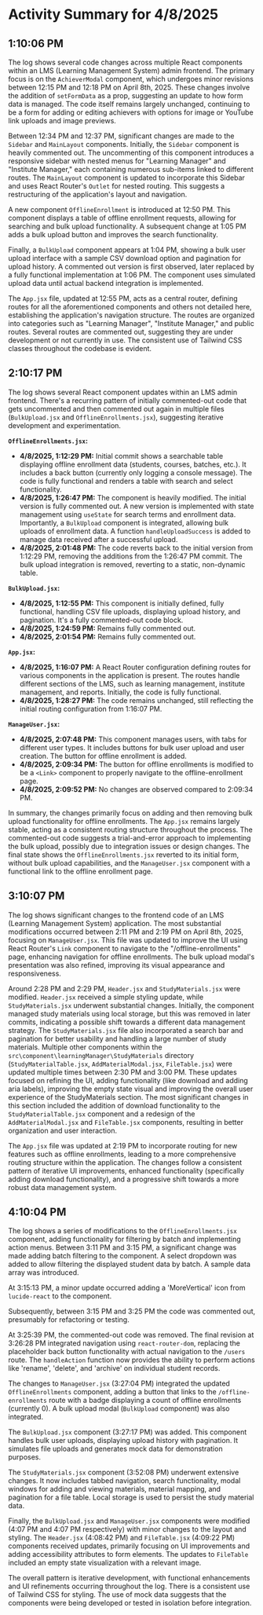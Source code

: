 # Activity Summary for 4/8/2025

## 1:10:06 PM
The log shows several code changes across multiple React components within an LMS (Learning Management System) admin frontend.  The primary focus is on the `AchieverModal` component, which undergoes minor revisions between 12:15 PM and 12:18 PM on April 8th, 2025.  These changes involve the addition of `setFormData` as a prop, suggesting an update to how form data is managed. The code itself remains largely unchanged, continuing to be a form for adding or editing achievers with options for image or YouTube link uploads and image previews.

Between 12:34 PM and 12:37 PM, significant changes are made to the `Sidebar` and `MainLayout` components. Initially, the `Sidebar` component is heavily commented out. The uncommenting of this component introduces a responsive sidebar with nested menus for "Learning Manager" and "Institute Manager," each containing numerous sub-items linked to different routes. The `MainLayout` component is updated to incorporate this Sidebar and uses React Router's `Outlet` for nested routing. This suggests a restructuring of the application's layout and navigation.

A new component `OfflineEnrollment` is introduced at 12:50 PM. This component displays a table of offline enrollment requests, allowing for searching and bulk upload functionality.  A subsequent change at 1:05 PM adds a bulk upload button and improves the search functionality.

Finally, a `BulkUpload` component appears at 1:04 PM, showing a bulk user upload interface with a sample CSV download option and pagination for upload history. A commented out version is first observed, later replaced by a fully functional implementation at 1:06 PM. The component uses simulated upload data until actual backend integration is implemented.

The `App.jsx` file, updated at 12:55 PM, acts as a central router, defining routes for all the aforementioned components and others not detailed here, establishing the application's navigation structure.  The routes are organized into categories such as "Learning Manager", "Institute Manager," and public routes.  Several routes are commented out, suggesting they are under development or not currently in use.  The consistent use of Tailwind CSS classes throughout the codebase is evident.


## 2:10:17 PM
The log shows several React component updates within an LMS admin frontend.  There's a recurring pattern of initially commented-out code that gets uncommented and then commented out again in multiple files (`BulkUpload.jsx` and `OfflineEnrollments.jsx`), suggesting iterative development and experimentation.

**`OfflineEnrollments.jsx`:**

* **4/8/2025, 1:12:29 PM:** Initial commit shows a searchable table displaying offline enrollment data (students, courses, batches, etc.). It includes a back button (currently only logging a console message).  The code is fully functional and renders a table with search and select functionality.
* **4/8/2025, 1:26:47 PM:** The component is heavily modified. The initial version is fully commented out.  A new version is implemented with state management using `useState` for search terms and enrollment data.  Importantly, a `BulkUpload` component is integrated, allowing bulk uploads of enrollment data. A function `handleUploadSuccess` is added to manage data received after a successful upload.
* **4/8/2025, 2:01:48 PM:** The code reverts back to the initial version from 1:12:29 PM, removing the additions from the 1:26:47 PM commit.  The bulk upload integration is removed, reverting to a static, non-dynamic table.

**`BulkUpload.jsx`:**

* **4/8/2025, 1:12:55 PM:**  This component is initially defined, fully functional, handling CSV file uploads, displaying upload history, and pagination.  It's a fully commented-out code block.
* **4/8/2025, 1:24:59 PM:** Remains fully commented out.
* **4/8/2025, 2:01:54 PM:** Remains fully commented out.

**`App.jsx`:**

* **4/8/2025, 1:16:07 PM:**  A React Router configuration defining routes for various components in the application is present.  The routes handle different sections of the LMS, such as learning management, institute management, and reports.  Initially, the code is fully functional.
* **4/8/2025, 1:28:27 PM:**  The code remains unchanged, still reflecting the initial routing configuration from 1:16:07 PM.


**`ManageUser.jsx`:**

* **4/8/2025, 2:07:48 PM:** This component manages users, with tabs for different user types. It includes buttons for bulk user upload and user creation.  The button for offline enrollment is added.
* **4/8/2025, 2:09:34 PM:** The button for offline enrollments is modified to be a `<Link>` component to properly navigate to the offline-enrollment page.
* **4/8/2025, 2:09:52 PM:** No changes are observed compared to 2:09:34 PM.


In summary, the changes primarily focus on adding and then removing bulk upload functionality for offline enrollments.  The `App.jsx` remains largely stable, acting as a consistent routing structure throughout the process.  The commented-out code suggests a trial-and-error approach to implementing the bulk upload, possibly due to integration issues or design changes.  The final state shows the `OfflineEnrollments.jsx` reverted to its initial form, without bulk upload capabilities, and the `ManageUser.jsx` component with a functional link to the offline enrollment page.


## 3:10:07 PM
The log shows significant changes to the frontend code of an LMS (Learning Management System) application.  The most substantial modifications occurred between 2:11 PM and 2:19 PM on April 8th, 2025, focusing on `ManageUser.jsx`. This file was updated to improve the UI using React Router's `Link` component to navigate to the "/offline-enrollments" page, enhancing navigation for offline enrollments.  The bulk upload modal's presentation was also refined, improving its visual appearance and responsiveness.

Around 2:28 PM and 2:29 PM, `Header.jsx` and `StudyMaterials.jsx` were modified. `Header.jsx` received a simple styling update,  while `StudyMaterials.jsx` underwent substantial changes. Initially, the component managed study materials using local storage, but this was removed in later commits, indicating a possible shift towards a different data management strategy. The `StudyMaterials.jsx` file also incorporated a search bar and pagination for better usability and handling a large number of study materials. Multiple other components within the `src\component\learningManager\StudyMaterials` directory (`StudyMaterialTable.jsx`, `AddMaterialModal.jsx`, `FileTable.jsx`) were updated multiple times between 2:30 PM and 3:00 PM. These updates focused on refining the UI, adding functionality (like download and adding aria labels), improving the empty state visual and improving the overall user experience of the StudyMaterials section.  The most significant changes in this section included the addition of download functionality to the `StudyMaterialTable.jsx` component and a redesign of the  `AddMaterialModal.jsx` and `FileTable.jsx` components, resulting in better organization and user interaction.

The `App.jsx` file was updated at 2:19 PM to incorporate routing for new features such as offline enrollments, leading to a more comprehensive routing structure within the application.  The changes follow a consistent pattern of iterative UI improvements, enhanced functionality (specifically adding download functionality), and a progressive shift towards a more robust data management system.


## 4:10:04 PM
The log shows a series of modifications to the `OfflineEnrollments.jsx` component, adding functionality for filtering by batch and implementing action menus.  Between 3:11 PM and 3:15 PM, a significant change was made adding batch filtering to the component. A select dropdown was added to allow filtering the displayed student data by batch.  A sample data array was introduced.

At 3:15:13 PM, a minor update occurred adding a 'MoreVertical' icon from `lucide-react` to the component.

Subsequently, between 3:15 PM and 3:25 PM the code was commented out, presumably for refactoring or testing.

At 3:25:39 PM, the commented-out code was removed. The final revision at 3:26:28 PM integrated navigation using `react-router-dom`, replacing the placeholder back button functionality with actual navigation to the `/users` route.  The `handleAction` function now provides the ability to perform actions like 'rename', 'delete', and 'archive' on individual student records.

The changes to `ManageUser.jsx` (3:27:04 PM) integrated the updated `OfflineEnrollments` component, adding a button that links to the `/offline-enrollments` route with a badge displaying a count of offline enrollments (currently 0).  A bulk upload modal (`BulkUpload` component) was also integrated.

The `BulkUpload.jsx` component (3:27:17 PM) was added. This component handles bulk user uploads, displaying upload history with pagination. It simulates file uploads and generates mock data for demonstration purposes.

The `StudyMaterials.jsx` component (3:52:08 PM) underwent extensive changes. It now includes tabbed navigation, search functionality, modal windows for adding and viewing materials, material mapping, and pagination for a file table. Local storage is used to persist the study material data.

Finally, the `BulkUpload.jsx` and `ManageUser.jsx` components were modified (4:07 PM and 4:07 PM respectively) with minor changes to the layout and styling.  The `Header.jsx` (4:08:42 PM) and `FileTable.jsx` (4:09:22 PM) components received updates, primarily focusing on UI improvements and adding accessibility attributes to form elements.  The updates to `FileTable` included an empty state visualization with a relevant image.


The overall pattern is iterative development, with functional enhancements and UI refinements occurring throughout the log.  There is a consistent use of Tailwind CSS for styling.  The use of mock data suggests that the components were being developed or tested in isolation before integration.
